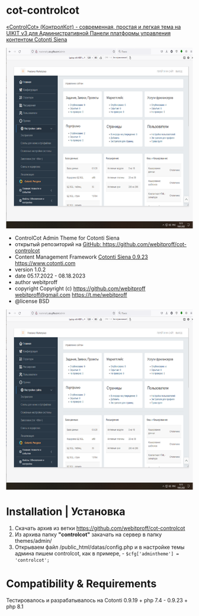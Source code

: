 # cot-controlcot
<a href="https://github.com/webitproff/cot-controlcot" rel="noopener">«ControlCot» (КонтролКот) - современная, простая и легкая тема на UIKIT v3 для Административной Панели платформы управления контентом Cotonti Siena</a>

<a href="https://github.com/webitproff/cot-controlcot/blob/main/demoscreens/controlcot-home.png"><img class="wp-image-1259 size-large" src="https://github.com/webitproff/cot-controlcot/blob/main/demoscreens/controlcot-home.png" alt="Шаблон «ControlCot» для Cotonti Siena (КонтролКот) - современная, простая и легкая тема на UIKIT v3 для Административной Панели. ControlCot" width="640" height="486" /></a>

- ControlCot Admin Theme for Cotonti Siena
- открытый репозиторий на <a href="https://github.com/webitproff/cot-controlcot" target="_blank" rel="noopener">GitHub: https://github.com/webitproff/cot-controlcot</a>
- Content Management Framework <a href="https://github.com/webitproff/cot-controlcot" target="_blank" rel="noopener">Cotonti Siena 0.9.23 https://www.cotonti.com</a>
- version 1.0.2
- date 05.17.2022 - 08.18.2023
- author webitproff
- copyright Copyright (c) https://github.com/webitproff webitproff@gmail.com https://t.me/webitproff
- @license BSD

<a href="https://github.com/webitproff/cot-controlcot/blob/main/demoscreens/controlcot-home.png"><img class="wp-image-1260 size-large" src="https://github.com/webitproff/cot-controlcot/blob/main/demoscreens/controlcot-home.png" alt="«ControlCot» (КонтролКот) - современная, простая и легкая тема на UIKIT v3 для Административной Панели платформы управления контентом Cotonti Siena" width="640" height="485" /></a> 



# Installation | Установка 
1. Скачать архив из ветки https://github.com/webitproff/cot-controlcot
2. Из архива папку <strong>"controlcot"</strong> закачать на сервер в папку themes/admin/
2. Открываем файл /public_html/datas/config.php и в настройке темы админа пишем controlcot, как в примере, - `$cfg['admintheme'] = 'controlcot';`


# Compatibility & Requirements
Тестировалось и разрабатывалось на Cotonti 0.9.19 + php 7.4 - 0.9.23 + php 8.1

